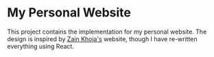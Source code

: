 # My Personal Website

This project contains the implementation for my personal website. The design is inspired by
[Zain Khoja's](https://zainkho.com) website, though I have re-written everything
using React.